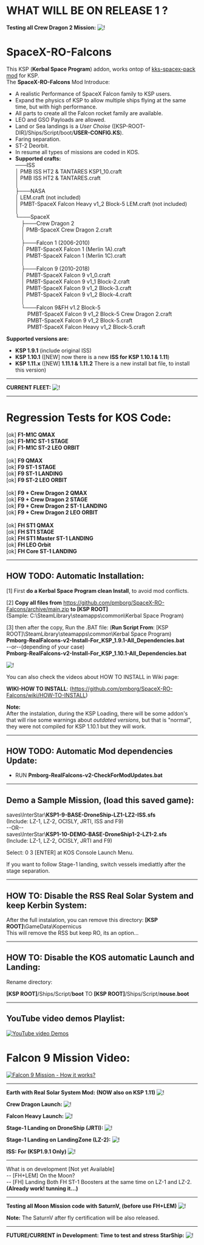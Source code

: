 # WHAT WILL BE ON RELEASE 1 ?

**Testing all Crew Dragon 2 Mission:**
![!](https://i.imgur.com/1L7eKOC.png)

# SpaceX-RO-Falcons
This KSP (**Kerbal Space Program**) addon, works ontop of [kks-spacex-pack mod](https://forum.kerbalspaceprogram.com/index.php?/topic/193933-1101-kks-spacex-pack-v65-01112020/) for KSP.<br>
The **SpaceX-RO-Falcons** Mod Introduce: 
* A realistic Performance of SpaceX Falcon family to KSP users.<br>
* Expand the physics of KSP to allow multiple ships flying at the same time, but with high performance.<br>
* All parts to create all the Falcon rocket family are available.
* LEO and GSO Payloads are allowed.
* Land or Sea landings is a *User Choise* ([KSP-ROOT-DIR]/Ships/Script/boot/**USER-CONFIG.KS**).
* Faring separation.
* ST-2 Deorbit.
* In resume all types of missions are coded in KOS.
* **Supported crafts:**<br>
───ISS<br>
│       PMB ISS HT2 & TANTARES KSP1_10.craft<br>
│       PMB ISS HT2 & TANTARES.craft<br>
│<br>
├───NASA<br>
│       LEM.craft (not included)<br>
│       PMBT-SpaceX Falcon Heavy v1_2 Block-5 LEM.craft (not included)<br>
│<br>
└───SpaceX<br>
&nbsp;&nbsp;&nbsp;   ├───Crew Dragon 2<br>
&nbsp;&nbsp;&nbsp;   │       PMB-SpaceX Crew Dragon 2.craft<br>
&nbsp;&nbsp;&nbsp;   │<br>
&nbsp;&nbsp;&nbsp;   ├───Falcon 1 (2006-2010)<br>
&nbsp;&nbsp;&nbsp;   │       PMBT-SpaceX Falcon 1 (Merlin 1A).craft<br>
&nbsp;&nbsp;&nbsp;   │       PMBT-SpaceX Falcon 1 (Merlin 1C).craft<br>
&nbsp;&nbsp;&nbsp;   │<br>
&nbsp;&nbsp;&nbsp;   ├───Falcon 9 (2010-2018)<br>
&nbsp;&nbsp;&nbsp;   │       PMBT-SpaceX Falcon 9 v1_0.craft<br>
&nbsp;&nbsp;&nbsp;   │       PMBT-SpaceX Falcon 9 v1_1 Block-2.craft<br>
&nbsp;&nbsp;&nbsp;   │       PMBT-SpaceX Falcon 9 v1_2 Block-3.craft<br>
&nbsp;&nbsp;&nbsp;   │       PMBT-SpaceX Falcon 9 v1_2 Block-4.craft<br>
&nbsp;&nbsp;&nbsp;   │<br>
&nbsp;&nbsp;&nbsp;   └───Falcon 9&FH v1.2 Block-5<br>
&nbsp;&nbsp;&nbsp;   &nbsp;&nbsp;&nbsp;   PMBT-SpaceX Falcon 9 v1_2 Block-5 Crew Dragon 2.craft<br>
&nbsp;&nbsp;&nbsp;   &nbsp;&nbsp;&nbsp;   PMBT-SpaceX Falcon 9 v1_2 Block-5.craft<br>
&nbsp;&nbsp;&nbsp;   &nbsp;&nbsp;&nbsp;   PMBT-SpaceX Falcon Heavy v1_2 Block-5.craft<br>

**Supported versions are:**
* **KSP 1.9.1** (include original ISS)<br>
* **KSP 1.10.1** ([NEW] now there is a new **ISS for KSP 1.10.1 & 1.11**)<br>
* **KSP 1.11.x** ([NEW] **1.11.1 & 1.11.2** There is a new install bat file, to install this version)<br>

----
**CURRENT FLEET:**
![!](https://i.imgur.com/w9gUgOb.png)

----
<H1>Regression Tests for KOS Code:</H2>

[ok] **F1-M1C QMAX**<br>
[ok] **F1-M1C ST-1 STAGE**<br>
[ok] **F1-M1C ST-2 LEO ORBIT**<br>
<br>
[ok] **F9 QMAX**<br>
[ok] **F9 ST-1 STAGE**<br>
[ok] **F9 ST-1 LANDING**<br>
[ok] **F9 ST-2 LEO ORBIT**<br>
<br>
[ok] **F9 + Crew Dragon 2 QMAX**<br>
[ok] **F9 + Crew Dragon 2 STAGE**<br>
[ok] **F9 + Crew Dragon 2 ST-1 LANDING**<br>
[ok] **F9 + Crew Dragon 2 LEO ORBIT**<br>
<br>
[ok] **FH ST1 QMAX**<br>
[ok] **FH ST1 STAGE**<br>
[ok] **FH ST1 Master ST-1 LANDING**<br>
[ok] **FH LEO Orbit**<br>
[ok] **FH Core ST-1 LANDING**<br>


----
<h2>HOW TODO: Automatic Installation:</h2>

[1] First **do a Kerbal Space Program clean Install**, to avoid mod conflicts.

[2] **Copy all files from** https://github.com/pmborg/SpaceX-RO-Falcons/archive/main.zip **to [KSP ROOT]**<br>
(Sample: C:\SteamLibrary\steamapps\common\Kerbal Space Program)<br>

[3] then after the copy, Run the .BAT file: 
(**Run Script From**: [KSP ROOT]\SteamLibrary\steamapps\common\Kerbal Space Program)<br>
 **Pmborg-RealFalcons-v2-Install-For_KSP_1.9.1-All_Dependencies.bat**<br>
 --or--(depending of your case)<br>
 **Pmborg-RealFalcons-v2-Install-For_KSP_1.10.1-All_Dependencies.bat**<br>
 
![!](https://i.imgur.com/XtxincO.png)

You can also check the videos about HOW TO INSTALL in Wiki page:

**WIKI-HOW TO INSTALL**: (https://github.com/pmborg/SpaceX-RO-Falcons/wiki/HOW-TO-INSTALL)
 
**Note:**<br> 
After the instalation, during the KSP Loading, there will be some addon's that will rise some warnings about *outdated versions*, but that is "normal", they were not compiled for KSP 1.10.1 but they will work.

----
<h2>HOW TODO: Automatic Mod dependencies Update:</h2>

- RUN  **Pmborg-RealFalcons-v2-CheckForModUpdates.bat**<br>

----
<h2>Demo a Sample Mission, (load this saved game):</h2>

saves\InterStar\\**KSP1-9-BASE-DroneShip-LZ1-LZ2-ISS.sfs**<br>
(Include: LZ-1, LZ-2, OCISLY, JRTI, ISS and F9)<br>
--OR--<br>
saves\InterStar\\**KSP1-10-DEMO-BASE-DroneShip1-2-LZ1-2.sfs**<br>
(Include: LZ-1, LZ-2, OCISLY, JRTI and F9)<br>

Select: 0 3 [ENTER] at KOS Console Launch Menu.

If you want to follow Stage-1 landing, switch vessels imediattly after the stage separation.

----
<h2>HOW TO: Disable the RSS Real Solar System and keep Kerbin System:</h2>

After the full  instalation, you can remove this directory:
**[KSP ROOT]**\GameData\Kopernicus<br>
This will remove the RSS but keep RO, its an option... 

----
<h2>HOW TO: Disable the KOS automatic Launch and Landing:</h2>

Rename directory:<br>

**[KSP ROOT]**/Ships/Script/**boot** TO **[KSP ROOT]**/Ships/Script/**nouse.boot**

----
<h2>YouTube video demos Playlist:</h2>

[![YouTube video Demos](blob:https://imgur.com/2e364972-9526-46f9-be95-8cb1b43dc7d2)](https://www.youtube.com/playlist?list=PLKyZSZ3Rbi6afgvRnMc2XUgyUA8dcYNkP)


# Falcon 9 Mission Video:
[![Falcon 9 Mission - How it works?](https://i.imgur.com/l2MbG4p.png)](https://www.youtube.com/watch?v=ktnvzGVYlrM)

----
**Earth with Real Solar System Mod: (NOW also on KSP 1.11)**
![!](https://i.imgur.com/7XuzhOa.png)

**Crew Dragon Launch:**
![!](https://i.imgur.com/AVH8tmX.png)

**Falcon Heavy Launch:**
![!](https://i.imgur.com/xonhB3n.png)

**Stage-1 Landing on DroneShip (JRTI):**
![!](https://i.imgur.com/Qd0NqYw.png)

**Stage-1 Landing on LandingZone (LZ-2):**
![!](https://i.imgur.com/iUABkp8.png)

**ISS: For (KSP1.9.1 Only)**
![!](https://i.imgur.com/DZpBFGa.png)

----

What is on development [Not yet Available]<br>
-- [FH+LEM] On the Moon?<br>
-- [FH] Landing Both FH ST-1 Boosters at the same time on LZ-1 and LZ-2. **(Already work! tunning it...)**<br>

----
**Testing all Moon Mission code with SaturnV, (before use FH+LEM)**
![!](https://i.imgur.com/OXC7pUn.png)

**Note:** The SaturnV after fly certification will be also released.<br>

----
**FUTURE/CURRENT in Development: Time to test and stress StarShip:**
![!](https://i.imgur.com/9D6vZ9q.png)
